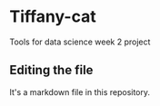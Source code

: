 # Tiffany-cat
Tools for data science week 2 project

## Editing the file
It's a markdown file in this repository.
